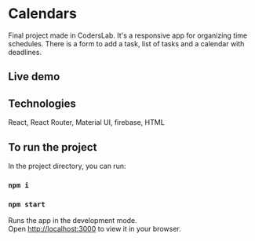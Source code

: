 # Calendars

Final project made in CodersLab.
It's a responsive app for organizing time schedules. There is a form to add a task, list of tasks and a calendar with deadlines.

## Live demo

## Technologies

React, React Router, Material UI, firebase, HTML

## To run the project

In the project directory, you can run:

### `npm i`

### `npm start`

Runs the app in the development mode.\
Open [http://localhost:3000](http://localhost:3000) to view it in your browser.
